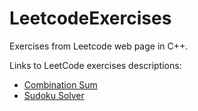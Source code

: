 # LeetcodeExercises
Exercises from Leetcode web page in C++.

Links to LeetCode exercises descriptions:
* [Combination Sum](https://leetcode.com/problems/combination-sum/)
* [Sudoku Solver](https://leetcode.com/problems/sudoku-solver/)
